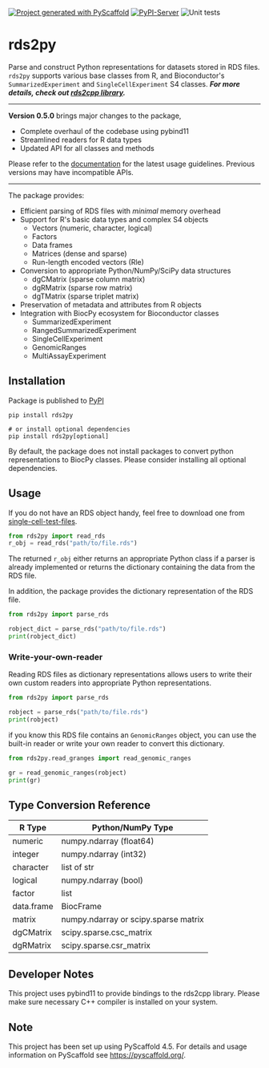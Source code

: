 [![Project generated with PyScaffold](https://img.shields.io/badge/-PyScaffold-005CA0?logo=pyscaffold)](https://pyscaffold.org/)
[![PyPI-Server](https://img.shields.io/pypi/v/rds2py.svg)](https://pypi.org/project/rds2py/)
![Unit tests](https://github.com/BiocPy/rds2py/actions/workflows/run-tests.yml/badge.svg)

# rds2py

Parse and construct Python representations for datasets stored in RDS files. `rds2py` supports various base classes from R, and Bioconductor's `SummarizedExperiment` and `SingleCellExperiment` S4 classes. **_For more details, check out [rds2cpp library](https://github.com/LTLA/rds2cpp)._**

---

**Version 0.5.0** brings major changes to the package,

- Complete overhaul of the codebase using pybind11
- Streamlined readers for R data types
- Updated API for all classes and methods

Please refer to the [documentation](https://biocpy.github.io/rds2py/) for the latest usage guidelines. Previous versions may have incompatible APIs.

---

The package provides:

- Efficient parsing of RDS files with _minimal_ memory overhead
- Support for R's basic data types and complex S4 objects
  - Vectors (numeric, character, logical)
  - Factors
  - Data frames
  - Matrices (dense and sparse)
  - Run-length encoded vectors (Rle)
- Conversion to appropriate Python/NumPy/SciPy data structures
  - dgCMatrix (sparse column matrix)
  - dgRMatrix (sparse row matrix)
  - dgTMatrix (sparse triplet matrix)
- Preservation of metadata and attributes from R objects
- Integration with BiocPy ecosystem for Bioconductor classes
  - SummarizedExperiment
  - RangedSummarizedExperiment
  - SingleCellExperiment
  - GenomicRanges
  - MultiAssayExperiment

## Installation

Package is published to [PyPI](https://pypi.org/project/rds2py/)

```shell
pip install rds2py

# or install optional dependencies
pip install rds2py[optional]
```

By default, the package does not install packages to convert python representations to BiocPy classes. Please consider installing all optional dependencies.

## Usage

If you do not have an RDS object handy, feel free to download one from [single-cell-test-files](https://github.com/jkanche/random-test-files/releases).

```python
from rds2py import read_rds
r_obj = read_rds("path/to/file.rds")
```

The returned `r_obj` either returns an appropriate Python class if a parser is already implemented or returns the dictionary containing the data from the RDS file.

In addition, the package provides the dictionary representation of the RDS file.

```python
from rds2py import parse_rds

robject_dict = parse_rds("path/to/file.rds")
print(robject_dict)
```

### Write-your-own-reader

Reading RDS files as dictionary representations allows users to write their own custom readers into appropriate Python representations.

```python
from rds2py import parse_rds

robject = parse_rds("path/to/file.rds")
print(robject)
```

if you know this RDS file contains an `GenomicRanges` object, you can use the built-in reader or write your own reader to convert this dictionary.

```python
from rds2py.read_granges import read_genomic_ranges

gr = read_genomic_ranges(robject)
print(gr)
```

## Type Conversion Reference

| R Type     | Python/NumPy Type                    |
| ---------- | ------------------------------------ |
| numeric    | numpy.ndarray (float64)              |
| integer    | numpy.ndarray (int32)                |
| character  | list of str                          |
| logical    | numpy.ndarray (bool)                 |
| factor     | list                                 |
| data.frame | BiocFrame                            |
| matrix     | numpy.ndarray or scipy.sparse matrix |
| dgCMatrix  | scipy.sparse.csc_matrix              |
| dgRMatrix  | scipy.sparse.csr_matrix              |

## Developer Notes

This project uses pybind11 to provide bindings to the rds2cpp library. Please make sure necessary C++ compiler is installed on your system.

<!-- pyscaffold-notes -->

## Note

This project has been set up using PyScaffold 4.5. For details and usage
information on PyScaffold see https://pyscaffold.org/.
